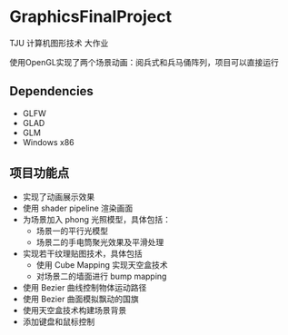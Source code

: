 # GraphicsFinalProject
TJU 计算机图形技术 大作业

使用OpenGL实现了两个场景动画：阅兵式和兵马俑阵列，项目可以直接运行

## Dependencies
+ GLFW
+ GLAD
+ GLM
+ Windows x86

## 项目功能点
+ 实现了动画展示效果
+ 使用 shader pipeline 渲染画面
+ 为场景加入 phong 光照模型，具体包括：
  + 场景一的平行光模型
  + 场景二的手电筒聚光效果及平滑处理
+ 实现若干纹理贴图技术，具体包括
  + 使用 Cube Mapping 实现天空盒技术
  + 对场景二的墙面进行 bump mapping
+ 使用 Bezier 曲线控制物体运动路径
+ 使用 Bezier 曲面模拟飘动的国旗
+  使用天空盒技术构建场景背景
+  添加键盘和鼠标控制
